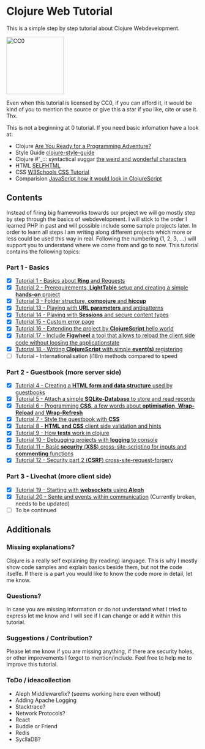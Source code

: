 # Clojure Web Tutorial
This is a simple step by step tutorial about Clojure Webdevelopment.

<img alt="CC0" src="http://mirrors.creativecommons.org/presskit/buttons/88x31/png/cc-zero.png" width="150px">

Even when this tutorial is licensed by CC0, if you can afford it, it would be kind of you to mention the source or give this a star if you like, cite or use it. Thx.

This is not a beginning at 0 tutorial. If you need basic infomation have a look at:
- Clojure [Are You Ready for a Programming Adventure?](http://www.braveclojure.com/)
- Style Guide [clojure-style-guide](https://github.com/bbatsov/clojure-style-guide)
- Clojure #'_::: syntactical suggar [the weird and wonderful characters](https://yobriefca.se/blog/2014/05/19/the-weird-and-wonderful-characters-of-clojure/)
- HTML [SELFHTML](https://wiki.selfhtml.org/)
- CSS [W3Schools CSS Tutorial](http://www.w3schools.com/css/default.asp)
- Comparision [JavaScript how it would look in ClojureScript](https://kanaka.github.io/clojurescript/web/synonym.html)

## Contents
Instead of firing big frameworks towards our project we will go mostly step by step through the basics of webdevelopment. I will stick to the order I learned PHP in past and will possible include some sample projects later.
In order to learn all steps I am writing along different projects which more or less could be used this way in real. Following the numbering (1, 2, 3, ...) will support you to understand where we come from and go to now.
This tutorial contains the following topics:

### Part 1 - Basics
- [x] [Tutorial 1 - Basics about **Ring** and Requests](/tutorial1/)
- [x] [Tutorial 2 - Prerequirements, **LightTable** setup and creating a simple **hands-on** project](/tutorial2/)
- [x] [Tutorial 3 - Folder structure, **compojure** and **hiccup**](/tutorial3/)
- [x] [Tutorial 13 - Playing with **URL parameters** and antipatterns](/tutorial13/)
- [x] [Tutorial 14 - Playing with **Sessions** and secure content types](/tutorial14/)
- [x] [Tutorial 15 - Custom error page](/tutorial15/)
- [x] [Tutorial 16 - Extending the project by **ClojureScript** hello world](/tutorial16/)
- [x] [Tutorial 17 - Include **Figwheel** a tool that allows to reload the client side code without loosing the applicationstate](/tutorial17/)
- [x] [Tutorial 18 - Writing **ClojureScript** with simple **event(s)** registering](/tutorial18/)
- [ ] Tutorial  - Internationalisation (i18n) methods compared to speed

### Part 2 - Guestbook (more server side)
- [x] [Tutorial 4 - Creating a **HTML form and data structure** used by guestbooks](/tutorial4/)
- [x] [Tutorial 5 - Attach a simple **SQLite-Database** to store and read records](/tutorial5/)
- [x] [Tutorial 6 - Programming **CSS**, a few words about **optimisation**, **Wrap-Reload** and **Wrap-Refresh**](/tutorial6/)
- [x] [Tutorial 7 - Style the guestbook with **CSS**](/tutorial7/)
- [x] [Tutorial 8 - **HTML and CSS** client side validation and hints](/tutorial8/)
- [x] [Tutorial 9 - How **tests** work in clojure](/tutorial9/)
- [x] [Tutorial 10 - Debugging projects with **logging** to console](/tutorial10/)
- [x] [Tutorial 11 - Basic **security** (**XSS**) cross-site-scripting for inputs and **commenting** functions](/tutorial11/)
- [x] [Tutorial 12 - Security part 2 (**CSRF**) cross-site-request-forgery](/tutorial12/)

### Part 3 - Livechat (more client side)
- [x] [Tutorial 19 - Starting with **websockets** using **Aleph**](/tutorial19/)
- [x] [Tutorial 20 - Sente and events within communication](/tutorial20/) (Currently broken, needs to be updated)
- [ ] To be continued

## Additionals
### Missing explanations?
Clojure is a really self explaining (by reading) language. This is why I mostly show code samples and explain basics beside them, but not the code itselfe. If there is a part you would like to know the code more in detail, let me know.

### Questions?
In case you are missing information or do not understand what I tried to express let me know and I will see if I can change or add it within this tutorial.

### Suggestions / Contribution?
Please let me know if you are missing anything, if there are security holes, or other improvements I forgot to mention/include. Feel free to help me to improve this tutorial.

### ToDo / ideacollection
- Aleph Middlewarefix? (seems working here even without)
- Adding Apache Logging
- Stacktrace?
- Network Protocols?
- React
- Buddie or Friend
- Redis
- SycllaDB?

